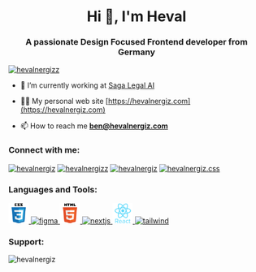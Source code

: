 <h1 align="center">Hi 👋, I'm Heval</h1>
<h3 align="center">A passionate Design Focused Frontend developer from Germany</h3>

<p align="left"> <a href="https://twitter.com/hevalnergizz" target="blank"><img src="https://img.shields.io/twitter/follow/hevalnergizz?logo=twitter&style=for-the-badge" alt="hevalnergizz" /></a> </p>

- 🔭 I’m currently working at [Saga Legal AI](https://www.sagalegal.io/)

- 👨‍💻 My personal web site [https://hevalnergiz.com](https://hevalnergiz.com)

- 📫 How to reach me **ben@hevalnergiz.com**

<h3 align="left">Connect with me:</h3>
<p align="left">
<a href="https://codepen.io/hevalnergiz" target="blank"><img align="center" src="https://raw.githubusercontent.com/rahuldkjain/github-profile-readme-generator/master/src/images/icons/Social/codepen.svg" alt="hevalnergiz" height="30" width="40" /></a>
<a href="https://twitter.com/hevalnergizz" target="blank"><img align="center" src="https://raw.githubusercontent.com/rahuldkjain/github-profile-readme-generator/master/src/images/icons/Social/twitter.svg" alt="hevalnergizz" height="30" width="40" /></a>
<a href="https://linkedin.com/in/hevalnergiz" target="blank"><img align="center" src="https://raw.githubusercontent.com/rahuldkjain/github-profile-readme-generator/master/src/images/icons/Social/linked-in-alt.svg" alt="hevalnergiz" height="30" width="40" /></a>
<a href="https://instagram.com/hevalnergiz.css" target="blank"><img align="center" src="https://raw.githubusercontent.com/rahuldkjain/github-profile-readme-generator/master/src/images/icons/Social/instagram.svg" alt="hevalnergiz.css" height="30" width="40" /></a>
</p>

<h3 align="left">Languages and Tools:</h3>
<p align="left"> <a href="https://www.w3schools.com/css/" target="_blank" rel="noreferrer"> <img src="https://raw.githubusercontent.com/devicons/devicon/master/icons/css3/css3-original-wordmark.svg" alt="css3" width="40" height="40"/> </a> <a href="https://www.figma.com/" target="_blank" rel="noreferrer"> <img src="https://www.vectorlogo.zone/logos/figma/figma-icon.svg" alt="figma" width="40" height="40"/> </a> <a href="https://www.w3.org/html/" target="_blank" rel="noreferrer"> <img src="https://raw.githubusercontent.com/devicons/devicon/master/icons/html5/html5-original-wordmark.svg" alt="html5" width="40" height="40"/> </a> <a href="https://nextjs.org/" target="_blank" rel="noreferrer"> <img src="https://nextjs-template.vercel.app/next.svg" alt="nextjs" width="80" height="40"/> </a> <a href="https://reactjs.org/" target="_blank" rel="noreferrer"> <img src="https://raw.githubusercontent.com/devicons/devicon/master/icons/react/react-original-wordmark.svg" alt="react" width="40" height="40"/> </a> <a href="https://tailwindcss.com/" target="_blank" rel="noreferrer"> <img src="https://www.vectorlogo.zone/logos/tailwindcss/tailwindcss-icon.svg" alt="tailwind" width="40" height="40"/> </a> </p>

<h3 align="left">Support:</h3>
<p><a href="https://www.buymeacoffee.com/hevalnergiz"> <img align="left" src="https://cdn.buymeacoffee.com/buttons/v2/default-yellow.png" height="50" width="210" alt="hevalnergiz" /></a></p><br><br>
